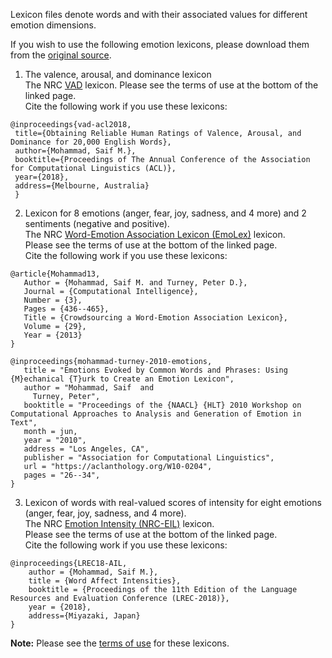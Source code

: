 Lexicon files denote words and with their associated values for different emotion dimensions.

If you wish to use the following emotion lexicons, please download them from the [original source](http://saifmohammad.com/WebPages/lexicons.html).

1. The valence, arousal, and dominance lexicon\
  The NRC [VAD](http://saifmohammad.com/WebPages/nrc-vad.html) lexicon. Please see the terms of use at the bottom of the linked page.\
  Cite the following work if you use these lexicons:
 ```
 @inproceedings{vad-acl2018,
  title={Obtaining Reliable Human Ratings of Valence, Arousal, and Dominance for 20,000 English Words},
  author={Mohammad, Saif M.},
  booktitle={Proceedings of The Annual Conference of the Association for Computational Linguistics (ACL)},
  year={2018},
  address={Melbourne, Australia}
  }
  ```

2. Lexicon for 8 emotions (anger, fear, joy, sadness, and 4 more) and 2 sentiments (negative and positive).\
  The NRC [Word-Emotion Association Lexicon (EmoLex)](http://saifmohammad.com/WebPages/NRC-Emotion-Lexicon.htm) lexicon.\
  Please see the terms of use at the bottom of the linked page.\
  Cite the following work if you use these lexicons:
 ```
 @article{Mohammad13,
	Author = {Mohammad, Saif M. and Turney, Peter D.},
	Journal = {Computational Intelligence},
	Number = {3},
	Pages = {436--465},
	Title = {Crowdsourcing a Word-Emotion Association Lexicon},
	Volume = {29},
	Year = {2013}
}

@inproceedings{mohammad-turney-2010-emotions,
    title = "Emotions Evoked by Common Words and Phrases: Using {M}echanical {T}urk to Create an Emotion Lexicon",
    author = "Mohammad, Saif  and
      Turney, Peter",
    booktitle = "Proceedings of the {NAACL} {HLT} 2010 Workshop on Computational Approaches to Analysis and Generation of Emotion in Text",
    month = jun,
    year = "2010",
    address = "Los Angeles, CA",
    publisher = "Association for Computational Linguistics",
    url = "https://aclanthology.org/W10-0204",
    pages = "26--34",
}
 ```
 
3. Lexicon of words with real-valued scores of intensity for eight emotions (anger, fear, joy, sadness, and 4 more).\
The NRC [Emotion Intensity (NRC-EIL)](http://saifmohammad.com/WebPages/AffectIntensity.htm) lexicon.\
Please see the terms of use at the bottom of the linked page.\
Cite the following work if you use these lexicons:
```
@inproceedings{LREC18-AIL,
    author = {Mohammad, Saif M.},
    title = {Word Affect Intensities},
    booktitle = {Proceedings of the 11th Edition of the Language Resources and Evaluation Conference (LREC-2018)},
    year = {2018},
    address={Miyazaki, Japan}
}
```
**Note:** Please see the [terms of use](http://saifmohammad.com/WebPages/lexicons.html) for these lexicons.
